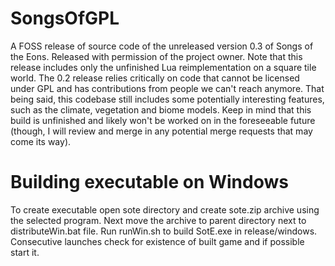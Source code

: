 # SongsOfGPL

A FOSS release of source code of the unreleased version 0.3 of Songs of the Eons.
Released with permission of the project owner.
Note that this release includes only the unfinished Lua reimplementation on a square tile world.
The 0.2 release relies critically on code that cannot be licensed under GPL and has contributions from people we can't reach anymore. That being said, this codebase still includes some potentially interesting features, such as the climate, vegetation and biome models.
Keep in mind that this build is unfinished and likely won't be worked on in the foreseeable future (though, I will review and merge in any potential merge requests that may come its way).

# Building executable on Windows

To create executable open sote directory and create sote.zip archive using the selected program. Next move the archive to parent directory next to distributeWin.bat file. Run runWin.sh to build SotE.exe in release/windows. Consecutive launches check for existence of built game and if possible start it.
